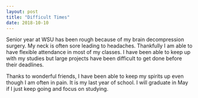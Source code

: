 ```yaml
---
layout: post
title: "Difficult Times"
date: 2018-10-10
---
```


Senior year at WSU has been rough because of my brain decompression surgery. My neck is often sore leading to headaches. Thankfully I am able to have flexible attendance in most of my classes. I have been able to keep up with my studies but large projects have been difficult to get done before their deadlines.

Thanks to wonderful friends, I have been able to keep my spirits up even though I am often in pain. It is my last year of school. I will graduate in May if I just keep going and focus on studying.
